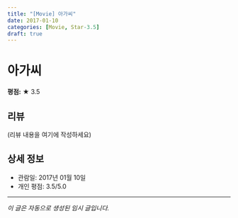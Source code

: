 ```yaml
---
title: "[Movie] 아가씨"
date: 2017-01-10
categories: [Movie, Star-3.5]
draft: true
---
```


# 아가씨

**평점:** ★ 3.5

## 리뷰

(리뷰 내용을 여기에 작성하세요)

## 상세 정보

- 관람일: 2017년 01월 10일
- 개인 평점: 3.5/5.0

---

*이 글은 자동으로 생성된 임시 글입니다.*
